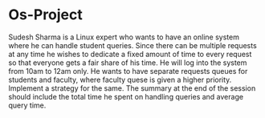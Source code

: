 # Os-Project

Sudesh Sharma is a Linux expert who wants to have an online system where he can handle student queries. Since there can be multiple requests at any time he wishes to dedicate a fixed amount of time to every request so that everyone gets a fair share of his time. He will log into the system from 10am to 12am only. He wants to have separate requests queues for students and faculty, where faculty quese is given a higher priority. Implement a strategy for the same. The summary at the end of the session should include the total time he spent on handling queries and average query time.
